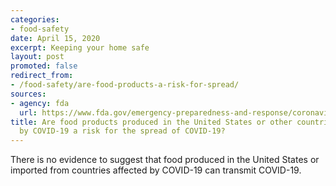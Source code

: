 ```yaml
---
categories:
- food-safety
date: April 15, 2020
excerpt: Keeping your home safe
layout: post
promoted: false
redirect_from:
- /food-safety/are-food-products-a-risk-for-spread/
sources:
- agency: fda
  url: https://www.fda.gov/emergency-preparedness-and-response/coronavirus-disease-2019-covid-19/coronavirus-disease-2019-covid-19-frequently-asked-questions
title: Are food products produced in the United States or other countries affected
  by COVID-19 a risk for the spread of COVID-19?
---
```


There is no evidence to suggest that food produced in the United States or imported from countries affected by COVID-19 can transmit COVID-19.